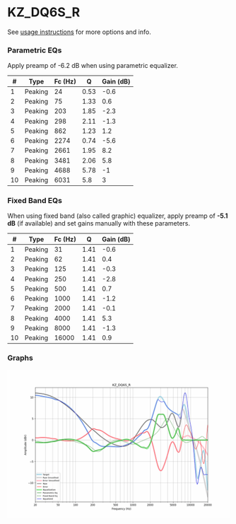 # KZ_DQ6S_R
See [usage instructions](https://github.com/jaakkopasanen/AutoEq#usage) for more options and info.

### Parametric EQs
Apply preamp of -6.2 dB when using parametric equalizer.

|   # | Type    |   Fc (Hz) |    Q |   Gain (dB) |
|-----|---------|-----------|------|-------------|
|   1 | Peaking |        24 | 0.53 |        -0.6 |
|   2 | Peaking |        75 | 1.33 |         0.6 |
|   3 | Peaking |       203 | 1.85 |        -2.3 |
|   4 | Peaking |       298 | 2.11 |        -1.3 |
|   5 | Peaking |       862 | 1.23 |         1.2 |
|   6 | Peaking |      2274 | 0.74 |        -5.6 |
|   7 | Peaking |      2661 | 1.95 |         8.2 |
|   8 | Peaking |      3481 | 2.06 |         5.8 |
|   9 | Peaking |      4688 | 5.78 |        -1   |
|  10 | Peaking |      6031 | 5.8  |         3   |

### Fixed Band EQs
When using fixed band (also called graphic) equalizer, apply preamp of **-5.1 dB** (if available) and set gains manually with these parameters.

|   # | Type    |   Fc (Hz) |    Q |   Gain (dB) |
|-----|---------|-----------|------|-------------|
|   1 | Peaking |        31 | 1.41 |        -0.6 |
|   2 | Peaking |        62 | 1.41 |         0.4 |
|   3 | Peaking |       125 | 1.41 |        -0.3 |
|   4 | Peaking |       250 | 1.41 |        -2.8 |
|   5 | Peaking |       500 | 1.41 |         0.7 |
|   6 | Peaking |      1000 | 1.41 |        -1.2 |
|   7 | Peaking |      2000 | 1.41 |        -0.1 |
|   8 | Peaking |      4000 | 1.41 |         5.3 |
|   9 | Peaking |      8000 | 1.41 |        -1.3 |
|  10 | Peaking |     16000 | 1.41 |         0.9 |

### Graphs
![](./KZ_DQ6S_R.png)
